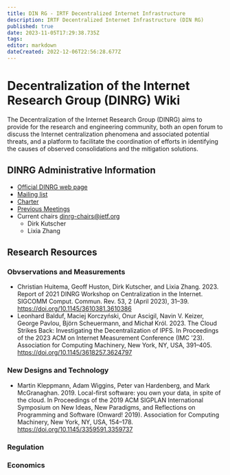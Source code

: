 ```yaml
---
title: DIN RG - IRTF Decentralized Internet Infrastructure
description: IRTF Decentralized Internet Infrastructure (DIN RG)
published: true
date: 2023-11-05T17:29:38.735Z
tags: 
editor: markdown
dateCreated: 2022-12-06T22:56:28.677Z
---
```


#  Decentralization of the Internet Research Group (DINRG) Wiki

The Decentralization of the Internet Research Group (DINRG) aims to provide for the research and engineering community, both an open forum to discuss the Internet centralization phenomena and associated potential threats, and a platform to facilitate the coordination of efforts in identifying the causes of observed consolidations and the mitigation solutions.

## DINRG Administrative Information

* [Official DINRG web page](https://irtf.org/dinrg)
* [Mailing list](https://www.irtf.org/mailman/listinfo/din)
* [Charter](https://datatracker.ietf.org/rg/dinrg/charter/)
* [Previous Meetings](https://datatracker.ietf.org/rg/dinrg/meetings/)
* Current chairs <dinrg-chairs@ietf.org>
     *   Dirk Kutscher
     *   Lixia Zhang 


## Research Resources

### Obvservations and Measurements
* Christian Huitema, Geoff Huston, Dirk Kutscher, and Lixia Zhang. 2023. Report of 2021 DINRG Workshop on Centralization in the Internet. SIGCOMM Comput. Commun. Rev. 53, 2 (April 2023), 31–39. https://doi.org/10.1145/3610381.3610386
* Leonhard Balduf, Maciej Korczyński, Onur Ascigil, Navin V. Keizer, George Pavlou, Björn Scheuermann, and Michał Król. 2023. The Cloud Strikes Back: Investigating the Decentralization of IPFS. In Proceedings of the 2023 ACM on Internet Measurement Conference (IMC '23). Association for Computing Machinery, New York, NY, USA, 391–405. https://doi.org/10.1145/3618257.3624797


### New Designs and Technology

* Martin Kleppmann, Adam Wiggins, Peter van Hardenberg, and Mark McGranaghan. 2019. Local-first software: you own your data, in spite of the cloud. In Proceedings of the 2019 ACM SIGPLAN International Symposium on New Ideas, New Paradigms, and Reflections on Programming and Software (Onward! 2019). Association for Computing Machinery, New York, NY, USA, 154–178. https://doi.org/10.1145/3359591.3359737
 
### Regulation

### Economics







